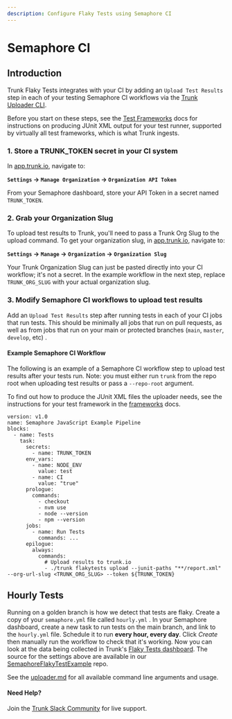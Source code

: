 ```yaml
---
description: Configure Flaky Tests using Semaphore CI
---
```


# Semaphore CI

## Introduction

Trunk Flaky Tests integrates with your CI by adding an `Upload Test Results` step in each of your testing Semaphore CI workflows via the [Trunk Uploader CLI](../uploader.md).&#x20;

Before you start on these steps, see the [Test Frameworks](../frameworks/) docs for instructions on producing JUnit XML output for your test runner, supported by virtually all test frameworks, which is what Trunk ingests.

### 1. Store a TRUNK\_TOKEN secret in your CI system

In [app.trunk.io](http://app.trunk.io), navigate to:

**`Settings` -> `Manage Organization` -> `Organization API Token`**

From your Semaphore dashboard, store your API Token in a secret named `TRUNK_TOKEN`.&#x20;

### 2. Grab your Organization Slug

To upload test results to Trunk, you'll need to pass a Trunk Org Slug to the upload command. To get your organization slug, in [app.trunk.io](http://app.trunk.io), navigate to:

&#x20;**`Settings` -> `Manage` -> `Organization` -> `Organization Slug`**

Your Trunk Organization Slug can just be pasted directly into your CI workflow; it's not a secret. In the example workflow in the next step, replace `TRUNK_ORG_SLUG` with your actual organization slug.

### 3. Modify Semaphore CI workflows to upload test results

Add an `Upload Test Results` step after running tests in each of your CI jobs that run tests. This should be minimally all jobs that run on pull requests, as well as from jobs that run on your main or protected branches (`main`, `master`, `develop`, etc) .

#### Example Semaphore CI Workflow

The following is an example of a Semaphore CI workflow step to upload test results after your tests run. Note: you must either run `trunk` from the repo root when uploading test results or pass a `--repo-root` argument.

To find out how to produce the JUnit XML files the uploader needs, see the instructions for your test framework in the [frameworks](../frameworks/ "mention") docs.

```
version: v1.0
name: Semaphore JavaScript Example Pipeline
blocks:
  - name: Tests
    task:
      secrets:
        - name: TRUNK_TOKEN
      env_vars:
        - name: NODE_ENV
          value: test
        - name: CI
          value: "true"
      prologue:
        commands:
          - checkout
          - nvm use
          - node --version
          - npm --version
      jobs:
        - name: Run Tests
          commands: ...
      epilogue:
        always:
          commands:
            # Upload results to trunk.io
            - ./trunk flakytests upload --junit-paths "**/report.xml" --org-url-slug <TRUNK_ORG_SLUG> --token ${TRUNK_TOKEN}
```

## Hourly Tests

Running on a golden branch is how we detect that tests are flaky. Create a copy of your `semaphore.yml` file called `hourly.yml` . In your Semaphore dashboard, create a new task to run tests on the main branch, and link to the `hourly.yml` file. Schedule it to run **every hour, every day**. Click _Create_ then manually run the workflow to check that it's working. Now you can look at the data being collected in Trunk's [Flaky Tests dashboard](https://app.trunk.io/). The source for the settings above are available in our [SemaphoreFlakyTestExample](https://github.com/mmatheson/SemaphoreFlakyTestExample) repo.

See the [uploader.md](../uploader.md "mention") for all available command line arguments and usage.

#### Need Help?

Join the [Trunk Slack Community](https://slack.trunk.io) for live support.

